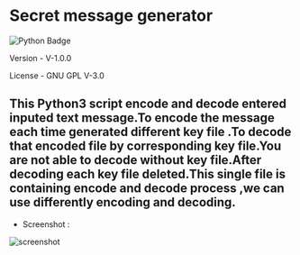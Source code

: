 # Secret message generator

![Python Badge](https://img.shields.io/badge/python-3-blue)

Version - V-1.0.0

License - GNU GPL V-3.0


## This Python3 script encode and decode entered inputed text message.To encode the message each time generated different key file .To decode that encoded file by corresponding key file.You are not able to decode without key file.After decoding each key file deleted.This single file is containing encode and decode process ,we can use differently encoding and decoding.

* Screenshot :

![screenshot]('screenshot.png')

